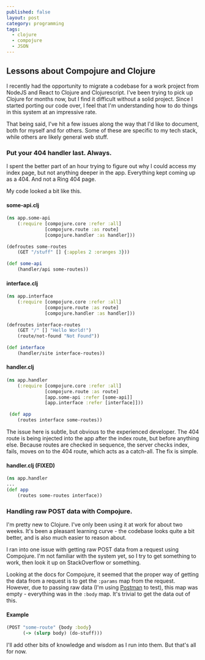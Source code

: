 ```yaml
---
published: false
layout: post
category: programming
tags: 
  - clojure
  - compojure
  - JSON
---
```



## Lessons about Compojure and Clojure

I recently had the opportunity to migrate a codebase for a work project from NodeJS and React to Clojure and Clojurescript. I've been trying to pick up Clojure for months now, but I find it difficult without a solid project. Since I started porting our code over, I feel that I'm understanding how to do things in this system at an impressive rate.

That being said, I've hit a few issues along the way that I'd like to document, both for myself and for others. Some of these are specific to my tech stack, while others are likely general web stuff.

### Put your 404 handler last. Always.
I spent the better part of an hour trying to figure out why I could access my index page, but not anything deeper in the app. Everything kept coming up as a 404. And not a Ring 404 page.

My code looked a bit like this.

#### some-api.clj
```clojure
(ns app.some-api
	(:require [compojure.core :refer :all]
    		  [compojure.route :as route]
              [compojure.handler :as handler]))
              
(defroutes some-routes
	(GET "/stuff" [] {:apples 2 :oranges 3}))
    
(def some-api
	(handler/api some-routes))
```

#### interface.clj
```clojure
(ns app.interface
	(:require [compojure.core :refer :all]
    		  [compojure.route :as route]
              [compojure.handler :as handler]))
              
(defroutes interface-routes
	(GET "/" [] "Hello World!")
    (route/not-found "Not Found"))
    
(def interface
	(handler/site interface-routes))
```

#### handler.clj
```clojure
(ns app.handler
	(:require [compojure.core :refer :all]
    		  [compojure.route :as route]
              [app.some-api :refer [some-api]]
              [app.interface :refer [interface]]))
              
 (def app
 	(routes interface some-routes))
```

The issue here is subtle, but obvious to the experienced developer. The 404 route is being injected into the app after the index route, but before anything else. Because routes are checked in sequence, the server checks index, fails, moves on to the 404 route, which acts as a catch-all. The fix is simple.

#### handler.clj (FIXED)
```clojure
(ns app.handler
...
(def app
	(routes some-routes interface))
```

### Handling raw POST data with Compojure.
I'm pretty new to Clojure. I've only been using it at work for about two weeks. It's been a pleasant learning curve - the codebase looks quite a bit better, and is also much easier to reason about.

I ran into one issue with getting raw POST data from a request using Compojure. I'm not familiar with the system yet, so I try to get something to work, then look it up on StackOverflow or something.

Looking at the docs for Compojure, it seemed that the proper way of getting the data from a request is to get the `:params` map from the request. However, due to passing raw data (I'm using [Postman](https://www.getpostman.com/) to test), this map was empty - everything was in the `:body` map. It's trivial to get the data out of this.

#### Example
```clojure
(POST "some-route" {body :body}
      (-> (slurp body) (do-stuff)))
```

I'll add other bits of knowledge and wisdom as I run into them. But that's all for now.